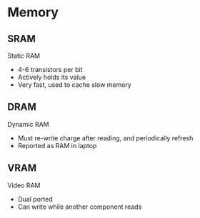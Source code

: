 # Memory
## SRAM
Static RAM
- 4-6 transistors per bit
- Actively holds its value
- Very fast, used to cache slow memory
## DRAM
Dynamic RAM
* Must re-write charge after reading, and periodically refresh
* Reported as RAM in laptop
## VRAM
Video RAM
* Dual ported
* Can write while another component reads